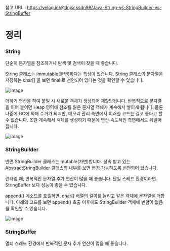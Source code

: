 참고 URL : https://velog.io/@dnjscksdn98/Java-String-vs-StringBuilder-vs-StringBuffer

# 정리 

### String

단순히 문자열을 참조하거나 탐색 및 검색이 잦을 때 좋습니다.

String 클래스는 immutable(불변)하다는 특성이 있습니다. String 클래스의 문자열을 저장하는 char[] 을 보면 final 로 선언되어 있다는 것을 확인할 수 있습니다.


![image](https://user-images.githubusercontent.com/38831314/117251212-4cf2eb00-ae7f-11eb-8b19-2ed7bb6e1f95.png)

더하기 연산을 하여 붙일 시 새로운 객체가 생성되어 재할당됩니다.
반복적으로 문자열을 이어 붙이면 Heap 영역에 참조를 잃은 문자열 객체가 계속해서 쌓이게 됩니다. 
물론 나중에 GC에 의해 수거가 되지만, 메모리 관리 측면에서 이러한 코드는 결코 좋다고 할 수 없습니다. 
또한 계속해서 객체를 생성하기 때문에 연산 속도적인 측면에서도 뒤떨어집니다.

![image](https://user-images.githubusercontent.com/38831314/117251641-ea4e1f00-ae7f-11eb-90ae-37e4ff1c09b2.png)

### StringBuilder

반면 StringBuilder 클래스는 mutable(가변)합니다. 상속 받고 있는 AbstractStringBuilder 클래스의 내부를 보면 변경 가능하도록 선언되어 있습니다.

런타임 때, 반복적인 문자열 추가 연산이 많을 때 좋습니다.
단일 스레드 환경이라면 StringBuffer 보다 성능이 좋을 수 있습니다.

append() 메소드를 호출하면, char[] 배열의 길이를 늘리고 같은 객체에 문자열을 더합니다. 
아래의 코드를 보면 append() 호출 이후에도 StringBuilder 객체에 변함이 없음을 확인할 수 있습니다.

![image](https://user-images.githubusercontent.com/38831314/117251933-43b64e00-ae80-11eb-82c6-058e00719be9.png)

### StringBuffer

멀티 스레드 환경에서 반복적인 문자 추가 연산이 많을 때 좋습니다.
